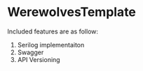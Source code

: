 # WerewolvesTemplate

Included features are as follow:
1. Serilog implementaiton
2. Swagger 
3. API Versioning
